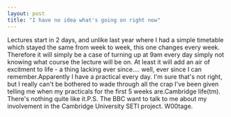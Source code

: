 ```yaml
---
layout: post
title: "I have no idea what's going on right now"
---
```

Lectures start in 2 days, and unlike last year where I had a simple timetable
which stayed the same from week to week, this one changes every week.
Therefore it will simply be a case of turning up at 9am every day simply not
knowing what course the lecture will be on. At least it will add an air of
excitment to life - a thing lacking ever since.... well, ever since I can
remember.Apparently I have a practical every day. I'm sure that's not right,
but I really can't be bothered to wade through all the crap I've been given
telling me when my practicals for the first 5 weeks are.Cambridge life(tm).
There's nothing quite like it.P.S. The BBC want to talk to me about my
involvement in the Cambridge University SETI project. W00tage.

